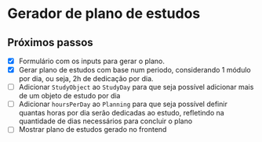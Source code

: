 # Gerador de plano de estudos

## Próximos passos

- [x] Formulário com os inputs para gerar o plano.
- [x] Gerar plano de estudos com base num periodo, considerando 1 módulo por dia, ou seja, 2h de dedicação por dia. 
- [ ] Adicionar `StudyObject` ao `StudyDay` para que seja possível adicionar mais de um objeto de estudo por dia
- [ ] Adicionar `hoursPerDay` ao `Planning` para que seja possível definir quantas horas por dia serão dedicadas ao estudo, refletindo na quantidade de dias necessários para concluir o plano
- [ ] Mostrar plano de estudos gerado no frontend 
